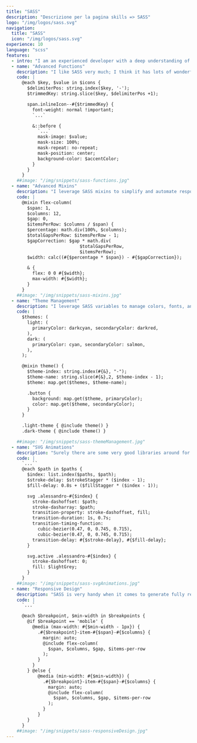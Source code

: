 ```yaml
---
title: "SASS"
description: "Descrizione per la pagina skills => SASS"
logo: "/img/logos/sass.svg"
navigation:
  title: "SASS"
  icon: "/img/logos/sass.svg"
experience: 10
language: "scss"
features:
  - intro: "I am an experienced developer with a deep understanding of SASS (Syntactically Awesome Style Sheets). My expertise spans a range of advanced techniques that enhance the efficiency and maintainability of stylesheets. Below, I highlight five key areas where my proficiency in SASS has made a significant impact on my development work."
  - name: "Advanced Functions"
    description: "I like SASS very much; I think it has lots of wonderful possibilities, if you scratch the surface a bit. Mastering funtions not only allows you to keep your code DRY and well-organized but it gives big room for creativity and, why not... fun"
    code: |
      @each $key, $value in $icons {
        $delimiterPos: string.index($key, '-');
        $trimmedKey: string.slice($key, $delimiterPos +1);

        span.inlineIcon--#{$trimmedKey} {
          font-weight: normal !important;
          `...`

          &::before {
            `...`
            mask-image: $value;
            mask-size: 100%;
            mask-repeat: no-repeat;
            mask-position: center;
            background-color: $accentColor;
          }
        }
      }
    ##image: "/img/snippets/sass-functions.jpg"
  - name: "Advanced Mixins"
    description: "I leverage SASS mixins to simplify and automate responsive design. In the code example my mixin for generating responsive column offsets, allows for automatic creation of classes for various breakpoints. This approach significantly reduces repetitive code and makes the layout system adaptable to different devices."
    code: |
      @mixin flex-column(
        $span: 1, 
        $columns: 12, 
        $gap: 0, 
        $itemsPerRow: $columns / $span) {
        $percentage: math.div(100%, $columns);
        $totalGapsPerRow: $itemsPerRow - 1;
        $gapCorrection: $gap * math.div(
                            $totalGapsPerRow, 
                            $itemsPerRow);
        $width: calc((#{$percentage * $span}) - #{$gapCorrection});

        & {
          flex: 0 0 #{$width};
          max-width: #{$width};
        }
      }
    ##image: "/img/snippets/sass-mixins.jpg"
  - name: "Theme Management"
    description: "I leverage SASS variables to manage colors, fonts, and spacing, making it easy to adjust themes and maintain consistency across a project. My experience includes setting up dark and light themes for applications using variables, allowing for quick adjustments with minimal effort."
    code: |
      $themes: (
        light: (
          primaryColor: darkcyan, secondaryColor: darkred,
        ),
        dark: (
          primaryColor: cyan, secondaryColor: salmon,
        ),
      );

      @mixin theme() {
        $theme-index: string.index(#{&}, "-");
        $theme-name: string.slice(#{&},2, $theme-index - 1);
        $theme: map.get($themes, $theme-name);

        .button {
          background: map.get($theme, primaryColor);
          color: map.get($theme, secondaryColor);
        }
      }

      .light-theme { @include theme() }
      .dark-theme { @include theme() }

    ##image: "/img/snippets/sass-themeManagement.jpg"
  - name: "SVG Animations"
    description: "Surely there are some very good libraries around for animating SVGs but if you want to hand-craft them for a better control and less headaches with your existing codebase, SASS is surely a must for handling interval-staggering and color morph without bloating and cluttering your code"
    code: |
      `...``
      @each $path in $paths {
        $index: list.index($paths, $path);
        $stroke-delay: $strokeStagger * ($index - 1);
        $fill-delay: 0.8s + ($fillStagger * ($index - 1));

        svg .alessandro-#{$index} {
          stroke-dashoffset: $path;
          stroke-dasharray: $path;
          transition-property: stroke-dashoffset, fill;
          transition-duration: 1s, 0.7s;
          transition-timing-function: 
            cubic-bezier(0.47, 0, 0.745, 0.715), 
            cubic-bezier(0.47, 0, 0.745, 0.715);
          transition-delay: #{$stroke-delay}, #{$fill-delay};
        }

        svg.active .alessandro-#{$index} {
          stroke-dashoffset: 0;
          fill: $lightGrey;
        }
      }
    ##image: "/img/snippets/sass-svgAnimations.jpg"
  - name: "Responsive Design"
    description: "SASS is very handy when it comes to generate fully responsive classes. It seamlessly adapts layout rules at predefined breakpoints, ensuring a consistent, maintainable, and scalable design framework"
    code: |
      `...`

      @each $breakpoint, $min-width in $breakpoints {
        @if $breakpoint == 'mobile' {
          @media (max-width: #{$min-width - 1px}) {
            .#{$breakpoint}-item-#{$span}-#{$columns} {
              margin: auto;
              @include flex-column(
                $span, $columns, $gap, $items-per-row
              );
            }
          }
        } @else {
            @media (min-width: #{$min-width}) {
              .#{$breakpoint}-item-#{$span}-#{$columns} {
                margin: auto;
                @include flex-column(
                  $span, $columns, $gap, $items-per-row
                );
              }
            }
        }
      }
    ##image: "/img/snippets/sass-responsiveDesign.jpg"
---
```

